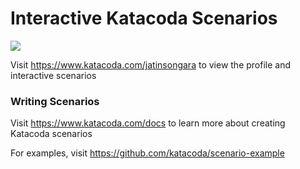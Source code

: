 # Interactive Katacoda Scenarios

[![](http://shields.katacoda.com/katacoda/jatinsongara/count.svg)](https://www.katacoda.com/jatinsongara "Get your profile on Katacoda.com")

Visit https://www.katacoda.com/jatinsongara to view the profile and interactive scenarios

### Writing Scenarios
Visit https://www.katacoda.com/docs to learn more about creating Katacoda scenarios

For examples, visit https://github.com/katacoda/scenario-example
